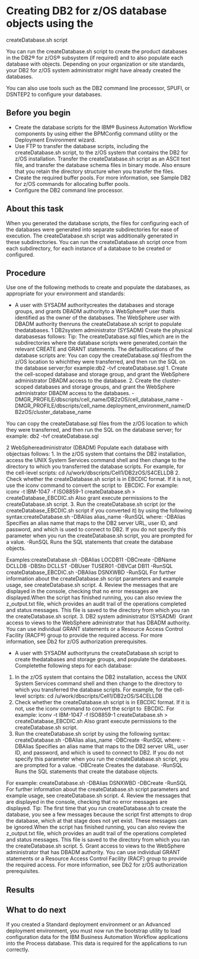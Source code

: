 # Creating DB2 for z/OS database objects using the
createDatabase.sh script

You can run the createDatabase.sh script
to create the product databases in the DB2® for z/OS® subsystem (if required) and
to also populate each database with objects. Depending on your organization
or site standards, your DB2 for z/OS system administrator might
have already created the databases.

You can also use tools such as the DB2 command line processor, SPUFI,
or DSNTEP2 to configure your databases.

## Before you begin

- Create the database scripts
for the IBM® Business Automation Workflow components
by using either the BPMConfig command utility or
the Deployment Environment wizard.
- Use FTP to transfer the database scripts,
including the createDatabase.sh script, to the z/OS system that contains the DB2 for z/OS installation. Transfer the createDatabase.sh script
as an ASCII text file, and transfer the database schema files in binary
mode. Also ensure that you retain the directory structure when you
transfer the files.
- Create the required buffer pools. For
more information, see Sample DB2 for z/OS commands for allocating buffer pools.
- Configure the DB2 command line processor.

## About this task

When you generated
the database scripts, the files for configuring each of the databases
were generated into separate subdirectories for ease of execution.
The createDatabase.sh script was additionally generated
in these subdirectories. You can run the createDatabase.sh script
once from each subdirectory, for each instance of a database to be
created or configured.

## Procedure

Use one of the following
methods to create and populate the databases, as appropriate for your
environment and standards:

- A user with SYSADM authoritycreates the databases and storage groups, and grants DBADM authorityto a WebSphere® user thatis identified as the owner of the databases. The WebSphere user with DBADM authority thenruns the createDatabase.sh script to populate thedatabases.
    1 DB2system administrator (SYSADM) Create the physical databasesas follows: Tip: The createDatabase.sql files,which are in the subdirectories where the database scripts were generated,contain the relevant CREATE and GRANT statements. The defaultlocations of the database scripts are: You can copy the createDatabase.sql filesfrom the z/OS location to whichthey were transferred, and then run the SQL on the database server;for example:db2 -tvf createDatabase.sql
        1. Create
the cell-scoped database and storage group, and grant the WebSphere administrator DBADM
access to the database.
        2. Create the cluster-scoped
databases and storage groups, and grant the WebSphere administrator DBADM access to
the databases.
        - DMGR\_PROFILE/dbscripts/cell\_name/DB2zOS/cell\_database\_name
        - DMGR\_PROFILE/dbscripts/cell\_name.deployment\_environment\_name/DB2zOS/cluster\_database\_name

You can copy the createDatabase.sql files
from the z/OS location to which
they were transferred, and then run the SQL on the database server;
for example:
db2 -tvf createDatabase.sql

2 WebSphereadministrator (DBADM) Populate each database with objectsas follows:
    1. In the z/OS system that contains the DB2 installation, access the UNIX System Services command shell and then
change to the directory to which you transferred the database scripts. For example, for the cell-level scripts: cd /u/work/dbscripts/Cell1/DB2zOS/S4CELLDB
    2. Check whether the createDatabase.sh script
is in EBCDIC format. If it is not, use the iconv command
to convert the script to  EBCDIC. For example: iconv
-t IBM-1047 -f ISO8859-1 createDatabase.sh > createDatabase\_EBCDIC.sh
Also
grant execute permissions to the createDatabase.sh script.
    3. Run the createDatabase.sh script (or the
											createDatabase\_EBCDIC.sh script if
										you converted it) by using the following
												syntax:createDatabase.sh -DBAlias
												alias\_name
											-RunSQL
where:
-DBAlias
Specifies an alias name that maps to the DB2 server URL, user ID, and password, and which
is used to connect to DB2. If
you do not specify this parameter when you run the createDatabase.sh script,
you are prompted for a value.
-RunSQL
Runs the SQL statements that create the database objects.

Examples:createDatabase.sh -DBAlias LOCDB11 -DBCreate -DBName DCLLDB -DBSto DCLLST -DBUser TUSER01 -DBVCat DB11 -RunSQL 
createDatabase\_EBCDIC.sh -DBAlias DSNXWBD
												-RunSQL
For further information about the
												createDatabase.sh script
											parameters and example usage, see createDatabase.sh script.
    4. Review the messages that are displayed in the console, checking
that no error messages are displayed.When the script has finished
running, you can also review the z\_output.txt file,
which provides an audit trail of the operations completed and status
messages. This file is saved to the directory from which you ran the createDatabase.sh script.
3. DB2 system administrator
(SYSADM)  Grant access to views to the WebSphere administrator that has DBADM
authority.  You can use individual GRANT statements or a Resource Access Control Facility (RACF®) group to provide the required access. For more information, see Db2 for z/OS authorization prerequisites.
- A user with SYSADM authorityruns the createDatabase.sh script to create thedatabases and storage groups, and populate the databases. Completethe following steps for each database:

1. In the z/OS system that contains the DB2 installation, access the UNIX System Services command shell and then
change to the directory to which you transferred the database scripts. For example, for the cell-level scripts:
cd /u/work/dbscripts/Cell1/DB2zOS/S4CELLDB
2. Check whether the createDatabase.sh script
is in EBCDIC format. If it is not, use the iconv command
to convert the script to  EBCDIC. For example: iconv
-t IBM-1047 -f ISO8859-1 createDatabase.sh > createDatabase\_EBCDIC.sh
Also
grant execute permissions to the createDatabase.sh script.
3. Run the createDatabase.sh script
by using the following syntax: createDatabase.sh
-DBAlias alias\_name -DBCreate -RunSQL
where:
-DBAlias
Specifies an alias name that maps to the DB2 server URL, user ID, and password, and which
is used to connect to DB2. If
you do not specify this parameter when you run the createDatabase.sh script,
you are prompted for a value.
-DBCreate
Creates the database.
-RunSQL
Runs the SQL statements that create the database objects.

For example:
createDatabase.sh
-DBAlias DSNXWBD -DBCreate -RunSQL
For further information
about the createDatabase.sh script parameters and
example usage, see createDatabase.sh script.
4. Review the messages that
are displayed in the console, checking that no error messages are
displayed. Tip: The first
time that you run createDatabase.sh to create the
database, you see a few messages because the script first attempts
to drop the database, which at that stage does not yet exist. These
messages can be ignored.When the script has finished running, you
can also review the z\_output.txt file, which
provides an audit trail of the operations completed and status messages.
This file is saved to the directory from which you ran the createDatabase.sh script.
5. Grant access to views to the WebSphere administrator that
has DBADM authority. You can use individual GRANT statements or a Resource Access Control Facility (RACF) group to provide the required access. For more information, see Db2 for z/OS authorization prerequisites.

## Results

## What to do next

If you created a Standard
deployment environment or an Advanced
deployment environment,
you must now run the bootstrap utility to load configuration data for the IBM Business Automation Workflow applications into the Process
database. This data is required for the applications to run correctly.